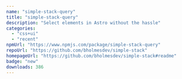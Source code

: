 ```yaml
---
name: "simple-stack-query"
title: "simple-stack-query"
description: "Select elements in Astro without the hassle"
categories:
  - "css+ui"
  - "recent"
npmUrl: "https://www.npmjs.com/package/simple-stack-query"
repoUrl: "https://github.com/bholmesdev/simple-stack"
homepageUrl: "https://github.com/bholmesdev/simple-stack#readme"
badge: "new"
downloads: 386
---
```

